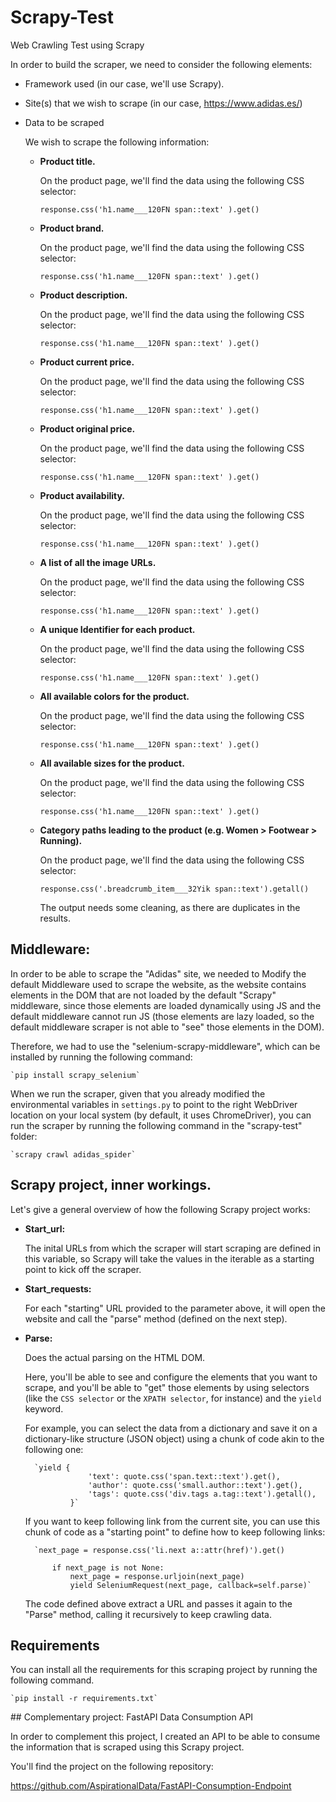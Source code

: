 # Scrapy-Test
Web Crawling Test using Scrapy


In order to build the scraper, we need to consider the following elements:

* Framework used (in our case, we'll use Scrapy).
* Site(s) that we wish to scrape (in our case, https://www.adidas.es/)
* Data to be scraped

    We wish to scrape the following information:

    * **Product title.**

        On the product page, we'll find the data using the following CSS selector:

        `response.css('h1.name___120FN span::text' ).get()`
        
    * **Product brand.**

        On the product page, we'll find the data using the following CSS selector:

        `response.css('h1.name___120FN span::text' ).get()`


    * **Product description.**

        On the product page, we'll find the data using the following CSS selector:

        `response.css('h1.name___120FN span::text' ).get()`


    * **Product current price.**

        On the product page, we'll find the data using the following CSS selector:

        `response.css('h1.name___120FN span::text' ).get()`

    * **Product original price.**

        On the product page, we'll find the data using the following CSS selector:

        `response.css('h1.name___120FN span::text' ).get()`


    * **Product availability.**

        On the product page, we'll find the data using the following CSS selector:

        `response.css('h1.name___120FN span::text' ).get()`


    * **A list of all the image URLs.**

        On the product page, we'll find the data using the following CSS selector:

        `response.css('h1.name___120FN span::text' ).get()`


    * **A unique Identifier for each product.**

        On the product page, we'll find the data using the following CSS selector:

        `response.css('h1.name___120FN span::text' ).get()`


    * **All available colors for the product.**

        On the product page, we'll find the data using the following CSS selector:

        `response.css('h1.name___120FN span::text' ).get()`


    * **All available sizes for the product.**

        On the product page, we'll find the data using the following CSS selector:

        `response.css('h1.name___120FN span::text' ).get()`


    * **Category paths leading to the product (e.g. Women > Footwear > Running).**

        On the product page, we'll find the data using the following CSS selector:

        `response.css('.breadcrumb_item___32Yik span::text').getall()`

        The output needs some cleaning, as there are duplicates in the results.



## Middleware:

In order to be able to scrape the "Adidas" site, we needed to Modify the default Middleware used to scrape the website, as the website contains elements in the DOM that are not loaded by the default "Scrapy" middleware, since those elements are loaded dynamically using JS and the default middleware cannot run JS (those elements are lazy loaded, so the default middleware scraper is not able to "see" those elements in the DOM).

Therefore, we had to use the "selenium-scrapy-middleware", which can be installed by running the following command:


    `pip install scrapy_selenium`


When we run the scraper, given that you already modified the environmental variables in `settings.py` to point to the right WebDriver location on your local system (by default, it uses ChromeDriver), you can run the scraper by running the following command in the "scrapy-test" folder:


    `scrapy crawl adidas_spider`


## Scrapy project, inner workings.

Let's give a general overview of how the following Scrapy project works:

* **Start_url:**

    The inital URLs from which the scraper will start scraping are defined in this variable, so Scrapy will take the values in the iterable as a starting point to kick off the scraper.

* **Start_requests:**

    For each "starting" URL provided to the parameter above, it will open the website and call the "parse" method (defined on the next step).

* **Parse:**

    Does the actual parsing on the HTML DOM.

    Here, you'll be able to see and configure the elements that you want to scrape, and you'll be able to "get" those elements by using selectors (like the `CSS selector` or the `XPATH selector`, for instance) and the `yield` keyword.

    For example, you can select the data from a dictionary and save it on a dictionary-like structure (JSON object) using a chunk of code akin to the following one:

        `yield {
                    'text': quote.css('span.text::text').get(),
                    'author': quote.css('small.author::text').get(),
                    'tags': quote.css('div.tags a.tag::text').getall(),
                }`


    If you want to keep following link from the current site, you can use this chunk of code as a "starting point" to define how to keep following links:

        `next_page = response.css('li.next a::attr(href)').get()

            if next_page is not None:
                next_page = response.urljoin(next_page)
                yield SeleniumRequest(next_page, callback=self.parse)`


    The code defined above extract a URL and passes it again to the "Parse" method, calling it recursively to keep crawling data.


## Requirements

You can install all the requirements for this scraping project by running the following command.

    `pip install -r requirements.txt`



## Complementary project: FastAPI Data Consumption API

In order to complement this project, I created an API to be able to consume the information that is scraped using this Scrapy project.

You'll find the project on the following repository:

https://github.com/AspirationalData/FastAPI-Consumption-Endpoint